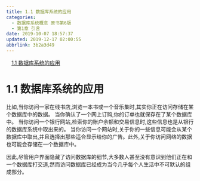 ```yaml
---
title: 1.1 数据库系统的应用
categories: 
  - 数据库系统概念 原书第6版
  - 第1章 引言
date: 2019-10-07 18:57:37
updated: 2019-12-17 02:00:55
abbrlink: 3b2a3d49
---
```

<div id='my_toc'><a href="/ReadingNotes/3b2a3d49/#1-1-数据库系统的应用" class="header_1">1.1 数据库系统的应用</a>&nbsp;<br></div>
<style>.header_1{margin-left: 1em;}.header_2{margin-left: 2em;}.header_3{margin-left: 3em;}.header_4{margin-left: 4em;}.header_5{margin-left: 5em;}.header_6{margin-left: 6em;}</style>
<!--more-->
<script>if (navigator.platform.search('arm')==-1){document.getElementById('my_toc').style.display = 'none';}var e,p = document.getElementsByTagName('p');while (p.length>0) {e = p[0];e.parentElement.removeChild(e);}</script>

<!--end-->
<!--SSTStart-->
# 1.1 数据库系统的应用 #
比如,当你访问一家在线书店,浏览一本书或一个音乐集时,其实你正在访问存储在某个数据库中的数据。
当你确认了一个网上订购,你的订单也就保存在了某个数据库中。
当你访问一个银行网站,检索你的账户余额和交易信息时,这些信息也是从银行的数据库系统中取出来的。
当你访问一个网站时,关于你的一些信息可能会从某个数据库中取出,并且选择出那些适合显示给你的广告。此外,关于你访问网络的数据也可能会存储在一个数据库中。

因此,尽管用户界面隐藏了访问数据库的细节,大多数人甚至没有意识到他们正在和一个数据库打交道,然而访问数据库已经成为当今几乎每个人生活中不可默认的组成部分。
<!--SSTStop-->


